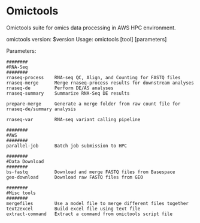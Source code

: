 # Omictools

Omictools suite for omics data processing in AWS HPC environment.

omictools
version: $version
Usage: omictools [tool] [parameters]


Parameters:

    ########
    #RNA-Seq
    ########
    rnaseq-process    RNA-seq QC, Align, and Counting for FASTQ files
    rnaseq-merge      Merge rnaseq-process results for downstream analyses
    rnaseq-de         Perform DE/AS analyses
    rnaseq-summary    Summarize RNA-Seq DE results

    prepare-merge     Generate a merge folder from raw count file for rnaseq-de/summary analysis

    rnaseq-var        RNA-seq variant calling pipeline

    ########
    #AWS
    ########
    parallel-job      Batch job submission to HPC

    ########
    #Data Download
    ########
    bs-fastq          Download and merge FASTQ files from Basespace	
    geo-download      Download raw FASTQ files from GEO

    ########
    #Misc tools
    ########
    mergefiles        Use a model file to merge different files together
    text2excel        Build excel file using text file
    extract-command   Extract a command from omictools script file

